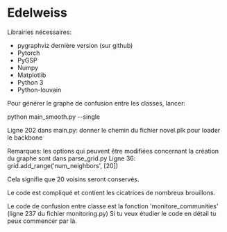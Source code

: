 # Edelweiss

Librairies nécessaires:
- pygraphviz dernière version (sur github)
- Pytorch
- PyGSP
- Numpy
- Matplotlib
- Python 3
- Python-louvain

Pour générer le graphe de confusion entre les classes, lancer:

python main_smooth.py --single

Ligne 202 dans main.py: donner le chemin du fichier novel.plk pour loader le backbone

Remarques: les options qui peuvent être modifiées concernant la création du graphe sont dans parse_grid.py
Ligne 36: grid.add_range('num_neighbors', [20])

Cela signifie que 20 voisins seront conservés.

Le code est compliqué et contient les cicatrices de nombreux brouillons.

Le code de confusion entre classe est la fonction 'monitore_communities' (ligne 237 du fichier monitoring.py)
Si tu veux étudier le code en détail tu peux commencer par là.
